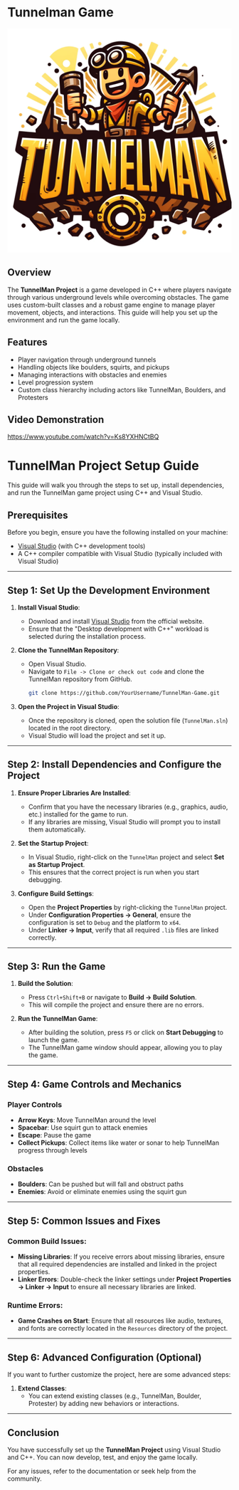 # Tunnelman Game

![Tunnelman game Logo](tunnelman.png)

## Overview
The **TunnelMan Project** is a game developed in C++ where players navigate through various underground levels while overcoming obstacles. The game uses custom-built classes and a robust game engine to manage player movement, objects, and interactions. This guide will help you set up the environment and run the game locally.

## Features
- Player navigation through underground tunnels
- Handling objects like boulders, squirts, and pickups
- Managing interactions with obstacles and enemies
- Level progression system
- Custom class hierarchy including actors like TunnelMan, Boulders, and Protesters

## Video Demonstration
https://www.youtube.com/watch?v=Ks8YXHNCtBQ

# TunnelMan Project Setup Guide

This guide will walk you through the steps to set up, install dependencies, and run the TunnelMan game project using C++ and Visual Studio.

## Prerequisites

Before you begin, ensure you have the following installed on your machine:
- [Visual Studio](https://visualstudio.microsoft.com/) (with C++ development tools)
- A C++ compiler compatible with Visual Studio (typically included with Visual Studio)

---

## Step 1: Set Up the Development Environment

1. **Install Visual Studio**:
    - Download and install [Visual Studio](https://visualstudio.microsoft.com/) from the official website.
    - Ensure that the "Desktop development with C++" workload is selected during the installation process.

2. **Clone the TunnelMan Repository**:
    - Open Visual Studio.
    - Navigate to `File -> Clone or check out code` and clone the TunnelMan repository from GitHub.
      ```bash
      git clone https://github.com/YourUsername/TunnelMan-Game.git
      ```

3. **Open the Project in Visual Studio**:
    - Once the repository is cloned, open the solution file (`TunnelMan.sln`) located in the root directory.
    - Visual Studio will load the project and set it up.

---

## Step 2: Install Dependencies and Configure the Project

1. **Ensure Proper Libraries Are Installed**:
    - Confirm that you have the necessary libraries (e.g., graphics, audio, etc.) installed for the game to run.
    - If any libraries are missing, Visual Studio will prompt you to install them automatically.

2. **Set the Startup Project**:
    - In Visual Studio, right-click on the `TunnelMan` project and select **Set as Startup Project**.
    - This ensures that the correct project is run when you start debugging.

3. **Configure Build Settings**:
    - Open the **Project Properties** by right-clicking the `TunnelMan` project.
    - Under **Configuration Properties -> General**, ensure the configuration is set to `Debug` and the platform to `x64`.
    - Under **Linker -> Input**, verify that all required `.lib` files are linked correctly.

---

## Step 3: Run the Game

1. **Build the Solution**:
    - Press `Ctrl+Shift+B` or navigate to **Build -> Build Solution**.
    - This will compile the project and ensure there are no errors.

2. **Run the TunnelMan Game**:
    - After building the solution, press `F5` or click on **Start Debugging** to launch the game.
    - The TunnelMan game window should appear, allowing you to play the game.

---

## Step 4: Game Controls and Mechanics

### Player Controls
- **Arrow Keys**: Move TunnelMan around the level
- **Spacebar**: Use squirt gun to attack enemies
- **Escape**: Pause the game
- **Collect Pickups**: Collect items like water or sonar to help TunnelMan progress through levels

### Obstacles
- **Boulders**: Can be pushed but will fall and obstruct paths
- **Enemies**: Avoid or eliminate enemies using the squirt gun

---

## Step 5: Common Issues and Fixes

### Common Build Issues:
- **Missing Libraries**: If you receive errors about missing libraries, ensure that all required dependencies are installed and linked in the project properties.
- **Linker Errors**: Double-check the linker settings under **Project Properties -> Linker -> Input** to ensure all necessary libraries are linked.

### Runtime Errors:
- **Game Crashes on Start**: Ensure that all resources like audio, textures, and fonts are correctly located in the `Resources` directory of the project.

---

## Step 6: Advanced Configuration (Optional)

If you want to further customize the project, here are some advanced steps:

  
1. **Extend Classes**:
    - You can extend existing classes (e.g., TunnelMan, Boulder, Protester) by adding new behaviors or interactions.

---

## Conclusion

You have successfully set up the **TunnelMan Project** using Visual Studio and C++. You can now develop, test, and enjoy the game locally. 

For any issues, refer to the documentation or seek help from the community.

